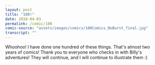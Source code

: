 ```yaml
---
layout: post
title: "100!"
date: 2018-04-03
permalink: /comic/100
comic-source: "assets/images/comics/100Comics_NoBurst_final.jpg"
transcript: ""
---
```


Whoohoo! I have done one hundred of these things. That's almost two years of comics!  Thank you to everyone who checks in with Billy's adventures! They will continue, and I will continue to illustrate them :)

